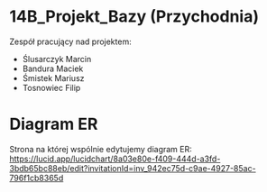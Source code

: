 # 14B_Projekt_Bazy (Przychodnia)
Zespół pracujący nad projektem:
- Ślusarczyk Marcin
- Bandura Maciek
- Śmistek Mariusz
- Tosnowiec Filip

# Diagram ER
Strona na której wspólnie edytujemy diagram ER: \
https://lucid.app/lucidchart/8a03e80e-f409-444d-a3fd-3bdb65bc88eb/edit?invitationId=inv_942ec75d-c9ae-4927-85ac-796f1cb8365d
